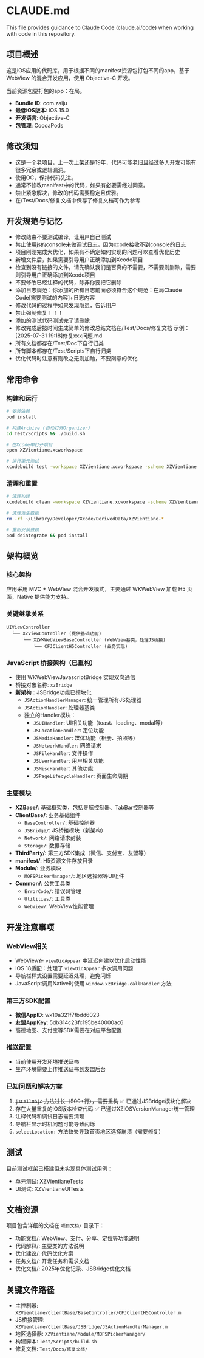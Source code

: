 # CLAUDE.md

This file provides guidance to Claude Code (claude.ai/code) when working with code in this repository.

## 项目概述

这是iOS应用的代码库，用于根据不同的manifest资源包打包不同的app，基于 WebView 的混合开发应用，使用 Objective-C 开发。

当前资源包要打包的app：在局。
- **Bundle ID**: com.zaiju
- **最低iOS版本**: iOS 15.0
- **开发语言**: Objective-C
- **包管理**: CocoaPods

## 修改须知
- 这是一个老项目，上一次上架还是19年，代码可能老旧且经过多人开发可能有很多冗余或逻辑漏洞。
- 使用OC，保持代码先进。
- 通常不修改manifest中的代码，如果有必要需经过同意。
- 禁止紧急解决，修改的代码需要稳定且优雅。
- 在/Test/Docs/修复文档中保存了修复文档可作为参考

## 开发规范与记忆
- 修改结束不要测试编译，让用户自己测试
- 禁止使用js的console来做调试日志，因为xcode接收不到console的日志
- 项目刚刚完成大优化，如果有不确定如何实现的问题可以查看优化历史
- 新增文件后，如果需要引导用户正确添加到Xcode项目
- 检查到没有链接的文件，请先确认我们是否真的不需要，不需要则删除，需要则引导用户正确添加到Xcode项目
- 不要修改已经注释的代码，除非你要把它删除
- 添加日志规范：你添加的所有日志前面必须符合这个规范：在局Claude Code[需要测试的内容]+日志内容
- 修改代码的过程中如果发现隐患，告诉用户
- 禁止强制修复！！！
- 添加的测试代码测试完了请删除
- 修改完成后按时间生成简单的修改总结文档在/Test/Docs/修复文档 示例：[2025-07-31 19:18]修复xxx问题.md
- 所有文档都存在/Test/Doc下自行归类
- 所有脚本都存在/Test/Scripts下自行归类
- 优化代码时注意有则改之无则加勉，不要刻意的优化

## 常用命令

### 构建和运行
```bash
# 安装依赖
pod install

# 构建Archive (自动打开Organizer)
cd Test/Scripts && ./build.sh

# 在Xcode中打开项目
open XZVientiane.xcworkspace

# 运行单元测试
xcodebuild test -workspace XZVientiane.xcworkspace -scheme XZVientiane -destination 'platform=iOS Simulator,name=iPhone 15'
```

### 清理和重置
```bash
# 清理构建
xcodebuild clean -workspace XZVientiane.xcworkspace -scheme XZVientiane

# 清理派生数据
rm -rf ~/Library/Developer/Xcode/DerivedData/XZVientiane-*

# 重新安装依赖
pod deintegrate && pod install
```

## 架构概览

### 核心架构
应用采用 MVC + WebView 混合开发模式，主要通过 WKWebView 加载 H5 页面，Native 提供能力支持。

### 关键继承关系
```
UIViewController
  └── XZViewController (提供基础功能)
      └── XZWKWebViewBaseController (WebView基类，处理JS桥接)
          └── CFJClientH5Controller (业务实现)
```

### JavaScript 桥接架构（已重构）
- 使用 WKWebViewJavascriptBridge 实现双向通信
- 桥接对象名称: `xzBridge`
- **新架构**：JSBridge功能已模块化
  - `JSActionHandlerManager`: 统一管理所有JS处理器
  - `JSActionHandler`: 处理器基类
  - 独立的Handler模块：
    - `JSUIHandler`: UI相关功能（toast、loading、modal等）
    - `JSLocationHandler`: 定位功能
    - `JSMediaHandler`: 媒体功能（相册、拍照等）
    - `JSNetworkHandler`: 网络请求
    - `JSFileHandler`: 文件操作
    - `JSUserHandler`: 用户相关功能
    - `JSMiscHandler`: 其他功能
    - `JSPageLifecycleHandler`: 页面生命周期

### 主要模块
- **XZBase/**: 基础框架类，包括导航控制器、TabBar控制器等
- **ClientBase/**: 业务基础组件
  - `BaseController/`: 基础控制器
  - `JSBridge/`: JS桥接模块（新架构）
  - `Network/`: 网络请求封装
  - `Storage/`: 数据存储
- **ThirdParty/**: 第三方SDK集成（微信、支付宝、友盟等）
- **manifest/**: H5资源文件存放目录
- **Module/**: 业务模块
  - `MOFSPickerManager/`: 地区选择器等UI组件
- **Common/**: 公共工具类
  - `ErrorCode/`: 错误码管理
  - `Utilities/`: 工具类
  - `WebView/`: WebView性能管理

## 开发注意事项

### WebView相关
- WebView在 `viewDidAppear` 中延迟创建以优化启动性能
- iOS 18适配：处理了 `viewDidAppear` 多次调用问题
- 导航栏样式设置需要延迟处理，避免闪烁
- JavaScript调用Native时使用 `window.xzBridge.callHandler` 方法

### 第三方SDK配置
- **微信AppID**: wx10a321f7fbdd6023
- **友盟AppKey**: 5db314c23fc195be40000ac6
- 高德地图、支付宝等SDK需要在对应平台配置

### 推送配置
- 当前使用开发环境推送证书
- 生产环境需要上传推送证书到友盟后台

### 已知问题和解决方案
1. ~~`jsCallObjc` 方法过长（500+行），需要重构~~ ✅ 已通过JSBridge模块化解决
2. ~~存在大量重复的iOS版本检查代码~~ ✅ 已通过XZiOSVersionManager统一管理
3. 注释代码和调试日志需要清理
4. 导航栏显示时机问题可能导致闪烁
5. `selectLocation:` 方法缺失导致首页地区选择崩溃（需要修复）

## 测试
目前测试框架已搭建但未实现具体测试用例：
- 单元测试: XZVientianeTests
- UI测试: XZVientianeUITests

## 文档资源
项目包含详细的文档在 `项目文档/` 目录下：
- 功能文档/: WebView、支付、分享、定位等功能说明
- 代码解释/: 主要类的方法说明
- 优化建议/: 代码优化方案
- 任务文档/: 开发任务和需求文档
- 优化文档/: 2025年优化记录、JSBridge优化文档

## 关键文件路径
- 主控制器: `XZVientiane/ClientBase/BaseController/CFJClientH5Controller.m`
- JS桥接管理: `XZVientiane/ClientBase/JSBridge/JSActionHandlerManager.m`
- 地区选择器: `XZVientiane/Module/MOFSPickerManager/`
- 构建脚本: `Test/Scripts/build.sh`
- 修复文档: `Test/Docs/修复文档/`